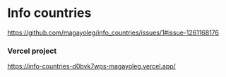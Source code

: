 # Info countries
https://github.com/magayoleg/info_countries/issues/1#issue-1261168176

### **Vercel project** 
https://info-countries-d0byk7wps-magayoleg.vercel.app/
